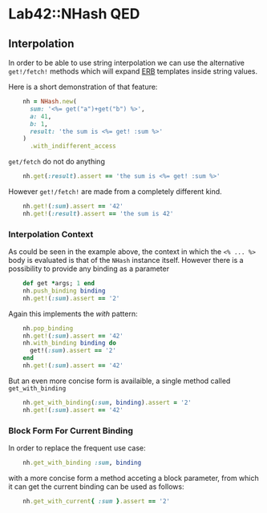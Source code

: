 # Lab42::NHash QED 

## Interpolation

In order to be able to use string interpolation we can use the alternative
`get!/fetch!` methods which will expand [ERB](http://www.ruby-doc.org/stdlib-2.1.1/libdoc/erb/rdoc/ERB.html) templates inside
string values.


Here is a short demonstration of that feature:

```ruby
    nh = NHash.new( 
      sum: '<%= get("a")+get("b") %>',
      a: 41,
      b: 1,
      result: 'the sum is <%= get! :sum %>'
    )
      .with_indifferent_access
```

`get/fetch` do not do anything 

```ruby
    nh.get(:result).assert == 'the sum is <%= get! :sum %>'
```

However `get!/fetch!` are made from a completely different kind.

```ruby
    nh.get!(:sum).assert == '42'
    nh.get!(:result).assert == 'the sum is 42'
```

### Interpolation Context

As could be seen in the example above, the context in which the `<% ... %>` body is evaluated is that
of the `NHash` instance itself. However there is a possibility to provide any binding as a parameter

```ruby
    def get *args; 1 end
    nh.push_binding binding
    nh.get!(:sum).assert == '2'
```

Again this implements the _with_ pattern:

```ruby
    nh.pop_binding
    nh.get!(:sum).assert == '42'
    nh.with_binding binding do
      get!(:sum).assert == '2'
    end
    nh.get!(:sum).assert == '42'
```

But an even more concise form is availaible, a single method called `get_with_binding` 

```ruby
    nh.get_with_binding(:sum, binding).assert = '2'
    nh.get!(:sum).assert == '42'
```

### Block Form For Current Binding

In order to replace the frequent use case:

```ruby
    nh.get_with_binding :sum, binding
```

with a more concise form a method acceting a block parameter, from which it can
get the current binding can be used as follows:

```ruby
    nh.get_with_current{ :sum }.assert == '2'
```

